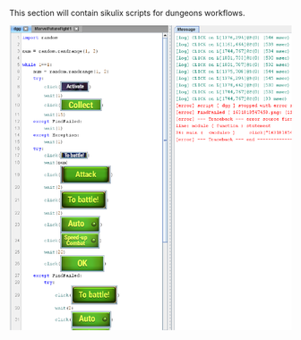 This section will contain sikulix scripts for dungeons workflows.

![Alt text](screenshot_dungeons.png?raw=true "Sikuli code for dungeons")
